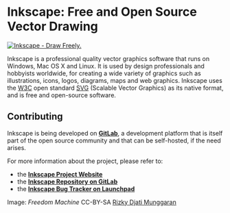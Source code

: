# Inkscape: Free and Open Source Vector Drawing

<a href="https://inkscape.org"><img src="Freedom_Machine_by_Rizky_Djati_Munggaran_CC-By-SA.png" title="Inkscape - Draw Freely." /></a>

Inkscape is a professional quality vector graphics software that runs on Windows, Mac OS X and Linux. It is used by design professionals and hobbyists worldwide, for creating a wide variety of graphics such as illustrations, icons, logos, diagrams, maps and web graphics. Inkscape uses the [W3C](http://www.w3.org) open standard [SVG](http://www.w3.org/Graphics/SVG/) (Scalable Vector Graphics) as its native format, and is free and open-source software.

## Contributing

Inkscape is being developed on **[GitLab](https://gitlab.com)**, a development platform that is itself part of the open source community and that can be self-hosted, if the need arises.

For more information about the project, please refer to:

-    the **[Inkscape Project Website](https://inkscape.org)**
-    the **[Inkscape Repository on GitLab](https://gitlab.com/inkscape/inkscape)**
-    the **[Inkscape Bug Tracker on Launchpad](https://bugs.launchpad.net/inkscape)**

Image: <em>Freedom Machine</em> CC-BY-SA [Rizky Djati Munggaran](https://inkscape.org/~ridjam)
